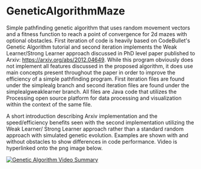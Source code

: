 # GeneticAlgorithmMaze

Simple pathfinding genetic algorithm that uses random movement vectors and a fitness function to reach a point of convergence for 2d mazes with optional obstacles. First iteration of code is heavily based on CodeBullet's Genetic Algorithm tutorial and second iteration implements the Weak Learner/Strong Learner approach discussed in PhD level paper published  to Arxiv: https://arxiv.org/abs/2012.04649. While this program obviously does not implement all features discussed in the proposed algorithm, it does use main concepts present throughout the paper in order to improve the efficiency of a simple pathfinding program. First iteration files are found under the simplealg branch and second iteration files are found under the simplealgweaklearner branch. All files are Java code that utilizes the Processing open source platform for data processing and visualization within the context of the same file.

A short introduction describing Arxiv implementation and the speed/efficiency benefits seen with the second implementation utilizing the Weak Learner/ Strong Learner approach rather than a standard random approach with simulated genetic evolution. Examples are shown with and without obstacles to show differences in code performance. Video is hyperlinked onto the png image below.

[![Genetic Algorithm Video Summary](https://img.youtube.com/vi/GXGxI4XhnMI/0.jpg)](https://www.youtube.com/watch?v=GXGxI4XhnMI)

